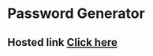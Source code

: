 # Password Generator

## Hosted link [Click here](https://password-generator-tan-theta.vercel.app/)


